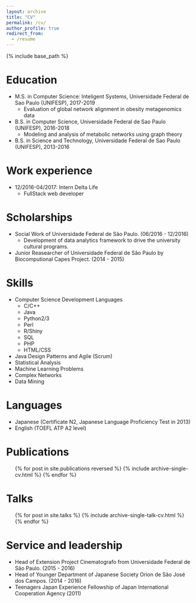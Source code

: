 ```yaml
---
layout: archive
title: "CV"
permalink: /cv/
author_profile: true
redirect_from:
  - /resume
---
```


{% include base_path %}

Education
======
* M.S. in Computer Science: Inteligent Systems, Universidade Federal de Sao Paulo (UNIFESP), 2017-2019
  *  Evaluation of global network alignment in obesity metagenomics data
* B.S. in Computer Science, Universidade Federal de Sao Paulo (UNIFESP), 2016-2018
  * Modeling and analysis of metabolic networks using graph theory
* B.S. in Science and Technology, Universidade Federal de Sao Paulo (UNIFESP), 2013-2016

Work experience
======
  * 12/2016-04/2017: Intern Delta Life
    * FullStack web developer

Scholarships
=======
* Social Work of Universidade Federal de São Paulo. (06/2016 - 12/2016)
     * Development of data analytics framework to drive the university cultural programs.
* Junior Reasearcher of Universidade Federal de São Paulo by Biocomputional
Capes Project. (2014 - 2015)

Skills
======
* Computer Science Development Languages
  * C/C++
  * Java
  * Python2/3
  * Perl
  * R/Shiny
  * SQL
  * PHP
  * HTML/CSS
* Java Design Patterns and Agile (Scrum)
* Statistical Analysis
* Machine Learning Problems
* Complex Networks
* Data Mining

Languages
=======
* Japanese (Certificate N2, Japanese Language Proficiency Test in 2013)
* English (TOEFL ATP A2 level)

Publications
======
  <ul>{% for post in site.publications reversed %}
    {% include archive-single-cv.html %}
  {% endfor %}</ul>

Talks
======
  <ul>{% for post in site.talks %}
    {% include archive-single-talk-cv.html %}
  {% endfor %}</ul>

Service and leadership
======
* Head of Extension Project Cinematografo from Universidade Federal de São Paulo. (2015 - 2016)
* Head of Younger Department of Japanese Society Orion de São José dos Campos. (2014 - 2016)
* Teenagers Japan Experience Fellowship of Japan International Cooperation Agency (2011)
